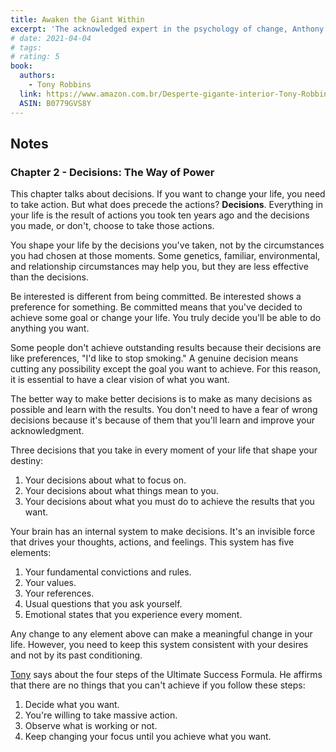 ```yaml
---
title: Awaken the Giant Within
excerpt: 'The acknowledged expert in the psychology of change, Anthony Robbins provides a step-by-step program teaching the fundamental lessons of self-mastery that will enable you to discover your true purpose, take control of your life, and harness the forces that shape your destiny.'
# date: 2021-04-04
# tags:
# rating: 5
book:
  authors:
    - Tony Robbins
  link: https://www.amazon.com.br/Desperte-gigante-interior-Tony-Robbins-ebook/dp/B0779GVS8Y/
  ASIN: B0779GVS8Y
---
```


## Notes

### Chapter 2 - Decisions: The Way of Power

This chapter talks about decisions. If you want to change your life, you need to take action. But what does precede the actions? **Decisions**. Everything in your life is the result of actions you took ten years ago and the decisions you made, or don't, choose to take those actions.

You shape your life by the decisions you've taken, not by the circumstances you had chosen at those moments. Some genetics, familiar, environmental, and relationship circumstances may help you, but they are less effective than the decisions.

Be interested is different from being committed. Be interested shows a preference for something. Be committed means that you've decided to achieve some goal or change your life. You truly decide you'll be able to do anything you want.

Some people don't achieve outstanding results because their decisions are like preferences, "I'd like to stop smoking." A genuine decision means cutting any possibility except the goal you want to achieve. For this reason, it is essential to have a clear vision of what you want.

The better way to make better decisions is to make as many decisions as possible and learn with the results. You don't need to have a fear of wrong decisions because it's because of them that you'll learn and improve your acknowledgment.

Three decisions that you take in every moment of your life that shape your destiny:

1. Your decisions about what to focus on.
1. Your decisions about what things mean to you.
1. Your decisions about what you must do to achieve the results that you want.

Your brain has an internal system to make decisions. It's an invisible force that drives your thoughts, actions, and feelings. This system has five elements:

1. Your fundamental convictions and rules.
1. Your values.
1. Your references.
1. Usual questions that you ask yourself.
1. Emotional states that you experience every moment.

Any change to any element above can make a meaningful change in your life. However, you need to keep this system consistent with your desires and not by its past conditioning.

[Tony](/zettelkasten/tony-robbins) says about the four steps of the Ultimate Success Formula. He affirms that there are no things that you can't achieve if you follow these steps:

1. Decide what you want.
1. You're willing to take massive action.
1. Observe what is working or not.
1. Keep changing your focus until you achieve what you want.

